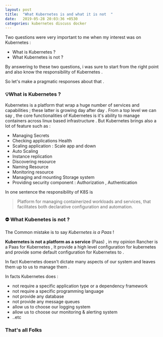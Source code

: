 ```yaml
---
layout: post
title:  "What Kubernetes is and what it is not  "
date:   2019-05-28 20:03:36 +0530
categories: kubernetes discuss docker
---
```

Two questions were very important to me when my interest was on Kubernetes : 

- What is Kubernetes ?
- What Kubernetes is not  ?

By answering to these two questions, i was sure to start from the right point and also know the responsibility of Kubernetes . 

So let's make a pragmatic responses about that . 

### 💡What is Kubernetes ?

Kubernetes is a platform that wrap a huge number of services and capabilities ; these latter is growing day after day . 
From a top level we can say , the core functionalities of Kubernetes  is it's ability to manage containers across linux based infrastructure . 
But Kubernetes brings also a lot of feature such as : 

- Managing Secrets
- Checking applications Health
- Scaling application : Scale app and down
- Auto Scaling
- Instance replication
- Discovering resource
- Naming Resource
- Monitoring resource
- Managing and mounting Storage system
- Providing security component : Authorization , Authentication

In one sentence the responsibility of K8S is 

> Platform for managing containerized workloads and services, that facilitates both declarative configuration and automation.

### ⛔️ What Kubenetes is not ?

The Common mistake is to say  *Kubernetes is a Paas* ! 

**Kubernetes is not a platform as a service** (Paas) , in my opinion  Rancher is a Paas for Kubernetes  , It provide a high level configuration for kubernetes and provide some default configuration for Kubernetes to . 

In fact  Kubernetes doesn't dictate many aspects of our system and leaves them up to us to manage them . 

In facts Kubernetes does  : 

- not require a specific application type or a dependency framework
- not require a specific programming language
- not provide any database
- not provide any message queues
- allow us to choose our logging system
- allow us to choose our monitoring  & alerting system
- ..etc

### That's all Folks
